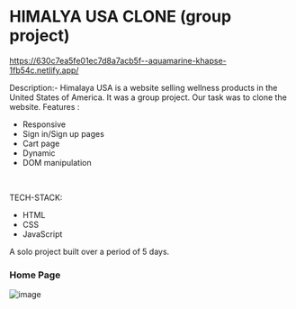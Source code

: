 # HIMALYA USA CLONE (group project)
https://630c7ea5fe01ec7d8a7acb5f--aquamarine-khapse-1fb54c.netlify.app/

Description:- 
Himalaya USA is a website selling wellness products in the United States of America. It was a group project. Our task was to clone the website.
Features :
<ul>
<li> Responsive </li>
<li> Sign in/Sign up pages </li>
<li> Cart page </li>
<li> Dynamic  </li>
<li> DOM manipulation </li>
</ul></br>

TECH-STACK:
<ul>
<li> HTML </li>
<li> CSS </li>
<li> JavaScript </li>
</ul>
A solo project built over a period of 5 days.



<h3> Home Page</h3>

![image](https://raj2820.github.io./himalya.png)





